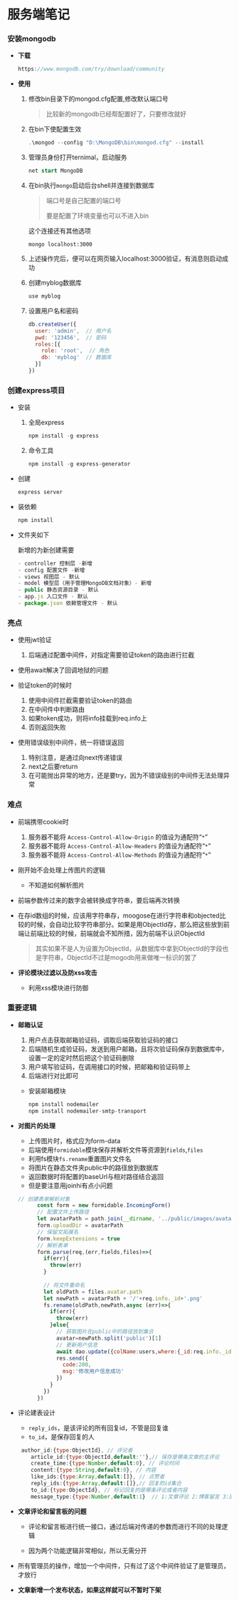 # 服务端笔记

### 安装mongodb

* **下载**

  ```js
  https://www.mongodb.com/try/download/community
  ```

* **使用**

  1. 修改bin目录下的mongod.cfg配置,修改默认端口号

     > 比较新的mongodb已经帮配置好了，只要修改就好

  2. 在bin下使配置生效

     ```js
     .\mongod --config "D:\MongoDB\bin\mongod.cfg" --install
     ```

  4. 管理员身份打开ternimal，启动服务

     ```sql
     net start MongoDB
     ```

  4. 在bin执行`mongo`启动后台shell并连接到数据库

     > 端口号是自己配置的端口号
     >
     > 要是配置了环境变量也可以不进入bin

     这个连接还有其他选项
  
     ```
     mongo localhost:3000
     ```
  
  6. 上述操作完后，便可以在网页输入localhost:3000验证，有消息则启动成功
  
  7. 创建myblog数据库
  
     ```js
     use myblog
     ```
  

  7. 设置用户名和密码
  
     ```js
     db.createUser({
       user: 'admin',  // 用户名
       pwd: '123456',  // 密码
       roles:[{
         role: 'root',  // 角色
         db: 'myblog'  // 数据库
       }]
     })
     ```
  
     

### 创建express项目

* 安装

  1. 全局express

     ```js
     npm install -g express
     ```

  2. 命令工具

     ```js
     npm install -g express-generator
     ```

* 创建

  ```js
  express server
  ```

* 装依赖

  ```js
  npm install
  ```

* 文件夹如下

  新增的为新创建需要

  ```js
  - controller 控制层 -新增
  - config 配置文件 -新增
  - views 视图层 - 默认
  - model 模型层（用于管理MongoDB文档对象）- 新增
  - public 静态资源目录 - 默认
  - app.js 入口文件 - 默认
  - package.json 依赖管理文件 - 默认
  ```
  
  





### 亮点

* 使用jwt验证

  1. 后端通过配置中间件，对指定需要验证token的路由进行拦截
* 使用await解决了回调地狱的问题
* 验证token的时候时
  1. 使用中间件拦截需要验证token的路由
  2. 在中间件中判断路由
  3. 如果token成功，则将info挂载到req.info上
  4. 否则返回失败
* 使用错误级别中间件，统一将错误返回
  1. 特别注意，是通过向next传递错误
  2. next之后要return
  3. 在可能抛出异常的地方，还是要try，因为不错误级别的中间件无法处理异常



### 难点

* 前端携带cookie时
  1. 服务器不能将 `Access-Control-Allow-Origin` 的值设为通配符“`*`”
  2. 服务器不能将 `Access-Control-Allow-Headers` 的值设为通配符“`*`”
  3. 服务器不能将 `Access-Control-Allow-Methods` 的值设为通配符“`*`”
  
* 刚开始不会处理上传图片的逻辑
  * 不知道如何解析图片
  
* 前端参数传过来的数字会被转换成字符串，要后端再次转换

* 在存id数组的时候，应该用字符串存，moogose在进行字符串和objected比较的时候，会自动比较字符串部分。如果是用ObjectId存，那么把这些放到前端让前端比较的时候，前端就会不知所措，因为前端不认识ObjectId

  > 其实如果不是人为设置为ObjectId，从数据库中拿到ObjectId的字段也是字符串，ObjectId不过是mogodb用来做唯一标识的罢了

* **评论模块过滤以及防xss攻击**

  * 利用xss模块进行防御

    

### 重要逻辑

* **邮箱认证**

  1. 用户点击获取邮箱验证码，调取后端获取验证码的接口
  2. 后端随机生成验证码，发送到用户邮箱，且将次验证码保存到数据库中，设置一定的定时然后把这个验证码删除
  3. 用户填写验证码，在调用接口的时候，把邮箱和验证码带上
  4. 后端进行对比即可

  * 安装邮箱模块

    ```js
    npm install nodemailer
    npm install nodemailer-smtp-transport
    ```


* **对图片的处理**

  * 上传图片时，格式应为form-data
  * 后端使用`formidable`模块保存并解析文件等资源到`fields`,`files`
  * 利用fs模块`fs.rename`重置图片文件名
  * 将图片在静态文件夹public中的路径放到数据库
  * 返回数据时将配置的baseUrl与相对路径结合返回
  * 但是要注意用joinhi有点小问题

  ```js
  // 创建表单解析对象
        const form = new formidable.IncomingForm()
        // 配置文件上传路径
        let avatarPath = path.join(__dirname, '../public/images/avatar')
        form.uploadDir = avatarPath
        // 保留文拓展名
        form.keepExtensions = true
        // 解析表单
        form.parse(req,(err,fields,files)=>{
          if(err){
            throw(err)
          }
          
          // 将文件重命名
          let oldPath = files.avatar.path
          let newPath = avatarPath + '/'+req.info._id+'.png'
          fs.rename(oldPath,newPath,async (err)=>{
            if(err){
              throw(err)
            }else{
              // 获取图片在public中的路径放到集合
              avatar=newPath.split('public')[1]
              // 更新用户信息
              await dao.update({colName:users,where:{_id:req.info._id},newdata:{username:fields.username,introduction:fields.introduction,avatar:avatar}})
              res.send({
                code:200,
                msg:'修改用户信息成功'
              })
            }
          })
        })
  ```


* 评论建表设计

  * `reply_ids`，是该评论的所有回复id，不管是回复谁
  * `to_id`，是保存回复的人

  ```js
   author_id:{type:ObjectId}, // 评论者
      article_id:{type:ObjectId,default:''},// 保存是哪条文章的主评论
      create_time:{type:Number,default:0}, // 评论时间
      content:{type:String,default:0}, // 内容
      like_ids:{type:Array,default:[]}, // 点赞者
      reply_ids:{type:Array,default:[]},// 回复的id集合
      to_id:{type:ObjectId}, // 标记回复的是哪条评论或者内容
      message_type:{type:Number,default:1}  // 1:文章评论 2:博客留言 3:回复
  ```


* **文章评论和留言板的问题**

  * 评论和留言板进行统一接口，通过后端对传递的参数而进行不同的处理逻辑

  * 因为两个功能逻辑非常相似，所以无需分开

* 所有管理员的操作，增加一个中间件，只有过了这个中间件验证了是管理员，才放行

* **文章新增一个发布状态，如果这样就可以不暂时下架**
